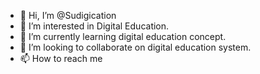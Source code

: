 - 👋 Hi, I’m @Sudigication
- 👀 I’m interested in Digital Education.
- 🌱 I’m currently learning digital education concept.
- 💞️ I’m looking to collaborate on digital education system.
- 📫 How to reach me

<!---
Sudigication/Sudigication is a ✨ special ✨ repository because its `README.md` (this file) appears on your GitHub profile.
You can click the Preview link to take a look at your changes.
--->
